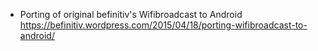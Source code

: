 * Porting of original befinitiv's Wifibroadcast to Android
https://befinitiv.wordpress.com/2015/04/18/porting-wifibroadcast-to-android/